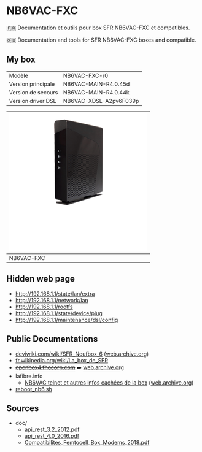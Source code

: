 # NB6VAC-FXC

:fr: Documentation et outils pour box SFR NB6VAC-FXC et compatibles.

:gb: Documentation and tools for SFR NB6VAC-FXC boxes and compatible.


## My box

|  |   |
|-----------------------|------------------------|
| Modèle                | NB6VAC-FXC-r0          |
| Version principale    | NB6VAC-MAIN-R4.0.45d   |
| Version de secours    | NB6VAC-MAIN-R4.0.44k   |
| Version driver DSL    | NB6VAC-XDSL-A2pv6F039p |

| ![home_sb1](img/home_sb1.png) |
|--|
| NB6VAC-FXC |


## Hidden web page

* http://192.168.1.1/state/lan/extra
* http://192.168.1.1/network/lan
* http://192.168.1.1/rootfs
* http://192.168.1.1/state/device/plug
* http://192.168.1.1/maintenance/dsl/config


## Public Documentations

* [deviwiki.com/wiki/SFR_Neufbox_6](https://deviwiki.com/wiki/SFR_Neufbox_6) ([web.archive.org](https://web.archive.org/web/20230131163452/https://deviwiki.com/wiki/SFR_Neufbox_6))
* [fr.wikipedia.org/wiki/La_box_de_SFR](https://fr.wikipedia.org/wiki/La_box_de_SFR)
* ~~[openbox4.fhocorp.com](http://openbox4.fhocorp.com/doc/)~~ ➡️ [web.archive.org](https://web.archive.org/web/20220309022737/http://openbox4.fhocorp.com/doc/)
* lafibre.info
  * [NB6VAC telnet et autres infos cachées de la box](https://lafibre.info/sfr-la-fibre/nb6vac-telnet-et-autres-infos-cachees-de-la-box/) ([web.archive.org](https://web.archive.org/web/20230131164850/https://lafibre.info/sfr-la-fibre/nb6vac-telnet-et-autres-infos-cachees-de-la-box/))
* [reboot_nb6.sh](https://gist.github.com/notFloran/5788412/revisions)

## Sources

* doc/
  * [api_rest_3.2_2012.pdf](https://lafibre.info/images/altice/201207_sfr_api-rest.pdf)
  * [api_rest_4.0_2016.pdf](https://lafibre.info/sfr-les-news/spec-api-rest-box-de-sfr/)
  * [Compatibilites_Femtocell_Box_Modems_2018.pdf](https://cdn.woopic.com/c10f167280f2414abb346a5347e1ecd9/crc-files/content/download/65352/2687033/version/2/file/box_compatible_femtocell.pdf)
 
